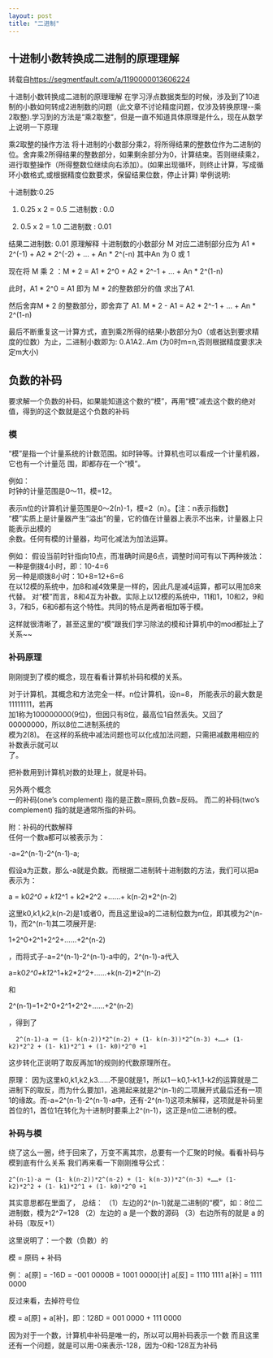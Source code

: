 ```yaml
---
layout: post
title: "二进制"
---
```



## 十进制小数转换成二进制的原理理解
转载自<a href="https://segmentfault.com/a/1190000013606224">https://segmentfault.com/a/1190000013606224</a>

十进制小数转换成二进制的原理理解
在学习浮点数据类型的时候，涉及到了10进制的小数如何转成2进制数的问题（此文章不讨论精度问题，仅涉及转换原理--乘2取整).学习到的方法是“乘2取整“，但是一直不知道具体原理是什么，现在从数学上说明一下原理

乘2取整的操作方法
将十进制的小数部分乘2，将所得结果的整数位作为二进制的位。舍弃乘2所得结果的整数部分，如果剩余部分为0，计算结束。否则继续乘2，进行取整操作（所得整数位继续向右添加）。(如果出现循环，则终止计算，写成循环小数格式,或根据精度位数要求，保留结果位数，停止计算)
举例说明:


十进制数:0.25

1. 0.25 x 2 = 0.5 二进制数 : 0.0

2. 0.5 x 2 = 1.0 二进制数 : 0.01

结果二进制数: 0.01
原理解释
十进制数的小数部分 M 对应二进制部分应为 A1 * 2^(-1) + A2 * 2^(-2) + ... + An * 2^(-n) 其中An 为 0 或 1

现在将 M 乘 2 ：M * 2 = A1 * 2^0 + A2 * 2^-1 + ... + An * 2^(1-n)

此时，A1 * 2^0 = A1 即为 M * 2的整数部分的值 求出了A1.

然后舍弃M * 2 的整数部分，即舍弃了 A1. M * 2 - A1 = A2 * 2^-1 + ... + An * 2^(1-n)

最后不断重复这一计算方式，直到乘2所得的结果小数部分为0（或者达到要求精度的位数）为止，二进制小数即为: 0.A1A2..Am (为0时m=n,否则根据精度要求决定m大小)


## 负数的补码
要求解一个负数的补码，如果能知道这个数的“模”，再用“模”减去这个数的绝对值，得到的这个数就是这个负数的补码

### 模
“模”是指一个计量系统的计数范围。如时钟等。计算机也可以看成一个计量机器，它也有一个计量范  围，即都存在一个“模”。

例如：  
时钟的计量范围是0～11，模=12。 

表示n位的计算机计量范围是0～2(n)-1，模=2（n）。【注：n表示指数】  
“模”实质上是计量器产生“溢出”的量，它的值在计量器上表示不出来，计量器上只能表示出模的  
余数。任何有模的计量器，均可化减法为加法运算。

例如： 假设当前时针指向10点，而准确时间是6点，调整时间可有以下两种拨法：  
一种是倒拨4小时，即：10-4=6  
另一种是顺拨8小时：10+8=12+6=6  
在以12模的系统中，加8和减4效果是一样的，因此凡是减4运算，都可以用加8来代替。 
对“模”而言，8和4互为补数。实际上以12模的系统中，11和1，10和2，9和3，7和5，6和6都有这个特性。共同的特点是两者相加等于模。 

这样就很清晰了，甚至这里的“模”跟我们学习除法的模和计算机中的mod都扯上了关系~~

### 补码原理

刚刚提到了模的概念，现在看看计算机补码和模的关系。

对于计算机，其概念和方法完全一样。n位计算机，设n=8， 所能表示的最大数是11111111，若再  
加1称为100000000(9位)，但因只有8位，最高位1自然丢失。又回了00000000，所以8位二进制系统的  
模为2(8)。 在这样的系统中减法问题也可以化成加法问题，只需把减数用相应的补数表示就可以  
了。


  把补数用到计算机对数的处理上，就是补码。


另外两个概念  
一的补码(one’s complement) 指的是正数=原码,负数=反码。 
而二的补码(two’s complement) 指的就是通常所指的补码。 

附：补码的代数解释  
任何一个数a都可以被表示为：


  -a=2^(n-1)-2^(n-1)-a;


假设a为正数，那么-a就是负数。而根据二进制转十进制数的方法，我们可以把a表示为：


  a = k0*2^0 + k1*2^1 + k2*2^2 +……+ k(n-2)*2^(n-2)


这里k0,k1,k2,k(n-2)是1或者0，而且这里设a的二进制位数为n位，即其模为2^(n-1)，而2^(n-1)其二项展开是:


  1+2^0+2^1+2^2+……+2^(n-2)


，而将式子-a=2^(n-1)-2^(n-1)-a中的，2^(n-1)-a代入


  a=k0*2^0+k1*2^1+k2*2^2+……+k(n-2)*2^(n-2)

和

  2^(n-1)=1+2^0+2^1+2^2+……+2^(n-2)


，得到了


`  2^(n-1)-a ＝ (1- k(n-2))*2^(n-2) + (1- k(n-3))*2^(n-3) +……+ (1- k2)*2^2 + (1- k1)*2^1 + (1- k0)*2^0 +1`


这步转化正说明了取反再加1的规则的代数原理所在。

原理： 
因为这里k0,k1,k2,k3……不是0就是1，所以1－k0,1-k1,1-k2的运算就是二进制下的取反，而为什么要加1，追溯起来就是2^(n-1)的二项展开式最后还有一项1的缘故。而-a=2^(n-1)-2^(n-1)-a中，还有-2^(n-1)这项未解释，这项就是补码里首位的1，首位1在转化为十进制时要乘上2^(n-1)，这正是n位二进制的模。


### 补码与模

绕了这么一圈，终于回来了，万变不离其宗，总要有一个汇聚的时候。看看补码与模到底有什么关系 
我们再来看一下刚刚推导公式：


  `2^(n-1)-a ＝ (1- k(n-2))*2^(n-2) + (1- k(n-3))*2^(n-3) +……+ (1- k2)*2^2 + (1- k1)*2^1 + (1- k0)*2^0 +1`


其实意思都在里面了， 
总结： 
（1）左边的2^(n-1)就是二进制的“模”，如：8位二进制数，模为2^7=128 
（2）左边的 a 是一个数的源码 
（3）右边所有的就是 a 的补码（取反+1）

这里说明了：一个数（负数）的


  模 = 原码 + 补码


例： 
a[原] = -16D = -001 0000B = 1001 0000[计] 
a[反] = 1110 1111 
a[补] = 1111 0000

反过来看，去掉符号位 


  模 = a[原] + a[补]，即：128D = 001 0000 + 111 0000


因为对于一个数，计算机中补码是唯一的，所以可以用补码表示一个数 
而且这里还有一个问题，就是可以用-0来表示-128，因为-0和-128互为补码




